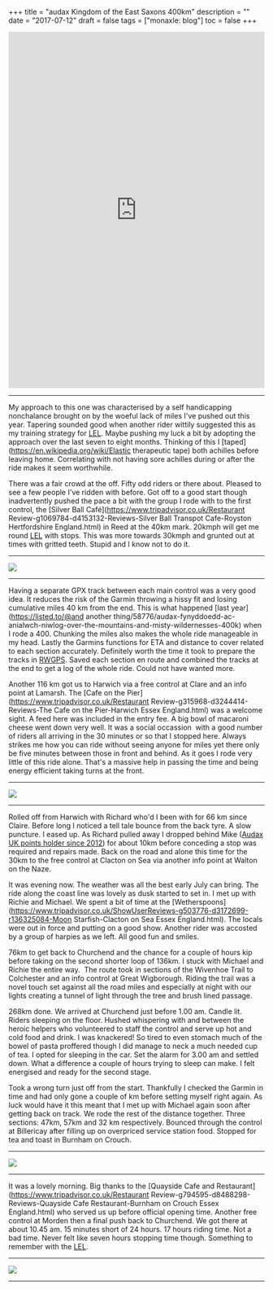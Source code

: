 +++
title = "audax  Kingdom of the East Saxons 400km"
description = ""
date = "2017-07-12"
draft = false
tags = ["monaxle: blog"]
toc = false
+++

<iframe src="https://ridewithgps.com/embeds?type=trip&id=21152185&metricUnits=true&sampleGraph=true&distanceMarkers=true&showPhotos=true" style="width: 1px; min-width: 100%; height: 700px; border: none;" scrolling="no"></iframe>



***

My approach to this one was characterised by a self handicapping nonchalance brought on by the woeful lack of miles I've pushed out this year. Tapering sounded good when another rider wittily suggested this as my training strategy for [LEL](https://londonedinburghlondon.com/). Maybe pushing my luck a bit by adopting the approach over the last seven to eight months. Thinking of this I [taped](https://en.wikipedia.org/wiki/Elastic therapeutic tape) both achilles before leaving home. Correlating with not having sore achilles during or after the ride makes it seem worthwhile.    

There was a fair crowd at the off. Fifty odd riders or there about. Pleased to see a few people I've ridden with before. Got off to a good start though inadvertently pushed the pace a bit with the group I rode with to the first control, the [Silver Ball Café](https://www.tripadvisor.co.uk/Restaurant Review-g1069784-d4153132-Reviews-Silver Ball Transpot Cafe-Royston Hertfordshire England.html) in Reed at the 40km mark. 20kmph will get me round [LEL](https://londonedinburghlondon.com/) with stops. This was more towards 30kmph and grunted out at times with gritted teeth. Stupid and I know not to do it. 

***
<img style="display:block;margin:auto" src="https://i.ibb.co/MyPqCLK4/group-800x533.jpg">

***

Having a separate GPX track between each main control was a very good idea. It reduces the risk of the Garmin throwing a hissy fit and losing cumulative miles 40 km from the end. This is what happened [last year](https://listed.to/@and another thing/58776/audax-fynyddoedd-ac-anialwch-niwlog-over-the-mountains-and-misty-wildernesses-400k) when I rode a 400. Chunking the miles also makes the whole ride manageable in my head. Lastly the Garmins functions for ETA and distance to cover related to each section accurately. Definitely worth the time it took to prepare the tracks in [RWGPS](https://ridewithgps.com/).  Saved each section en route and combined the tracks at the end to get a log of the whole ride. Could not have wanted more.  


Another 116 km got us to Harwich via a free control at Clare and an info point at Lamarsh. The [Cafe on the Pier](https://www.tripadvisor.co.uk/Restaurant Review-g315968-d3244414-Reviews-The Cafe on the Pier-Harwich Essex England.html) was a welcome sight. A feed here was included in the entry fee. A big bowl of macaroni cheese went down very well. It was a social occassion  with a good number of riders all arriving in the 30 minutes or so that I stopped here. Always strikes me how you can ride without seeing anyone for miles yet there only be five minutes between those in front and behind. As it goes I rode very little of this ride alone. That's a massive help in passing the time and being energy efficient taking turns at the front.

***
<img style="display:block;margin:auto" src="https://i.ibb.co/WNYzDNrm/cafeonthepier-644x382.jpg">

***

Rolled off from Harwich with Richard who'd I been with for 66 km since Claire. Before long I noticed a tell tale bounce from the back tyre. A slow puncture. I eased up. As Richard pulled away I dropped behind Mike ([Audax UK points holder since 2012](http://www.aukweb.net/results/fame/individuals/)) for about 10km before conceding a stop was required and repairs made. Back on the road and alone this time for the 30km to the free control at Clacton on Sea via another info point at Walton on the Naze.

It was evening now. The weather was all the best early July can bring. The ride along the coast line was lovely as dusk started to set in. I met up with Richie and Michael. We spent a bit of time at the [Wetherspoons](https://www.tripadvisor.co.uk/ShowUserReviews-g503776-d3172699-r136325084-Moon Starfish-Clacton on Sea Essex England.html). The locals were out in force and putting on a good show. Another rider was accosted by a group of harpies as we left. All good fun and smiles. 

76km to get back to Churchend and the chance for a couple of hours kip before taking on the second shorter loop of 136km. I stuck with Michael and Richie the entire way.  The route took in sections of the Wivenhoe Trail to Colchester and an info control at Great Wigborough. Riding the trail was a novel touch set against all the road miles and especially at night with our lights creating a tunnel of light through the tree and brush lined passage.

268km done. We arrived at Churchend just before 1.00 am. Candle lit. Riders sleeping on the floor. Hushed whispering with and between the heroic helpers who volunteered to staff the control and serve up hot and cold food and drink. I was knackered! So tired to even stomach much of the bowel of pasta proffered though I did manage to neck a much needed cup of tea. I opted for sleeping in the car. Set the alarm for 3.00 am and settled down. What a difference a couple of hours trying to sleep can make. I felt energised and ready for the second stage.

Took a wrong turn just off from the start. Thankfully I checked the Garmin in time and had only gone a couple of km before setting myself right again. As luck would have it this meant that I met up with Michael again soon after getting back on track. We rode the rest of the distance together. Three sections: 47km, 57km and 32 km respectively. Bounced through the control at Billericay after filling up on overpriced service station food. Stopped for tea and toast in Burnham on Crouch.

***
<img style="display:block;margin:auto" src="https://i.ibb.co/b5dNrJ91/michael-800x600.jpg">

***


It was a lovely morning. Big thanks to the [Quayside Cafe and Restaurant](https://www.tripadvisor.co.uk/Restaurant Review-g794595-d8488298-Reviews-Quayside Cafe Restaurant-Burnham on Crouch Essex England.html) who served us up before official opening time. Another free control at Morden then a final push back to Churchend. We got there at about 10.45 am. 15 minutes short of 24 hours. 17 hours riding time. Not a bad time. Never felt like seven hours stopping time though. Something to remember with the [LEL](https://londonedinburghlondon.com/).


***
<img style="display:block;margin:auto" src="https://i.ibb.co/4RS1dyBR/church-end-800x480.jpg">

***